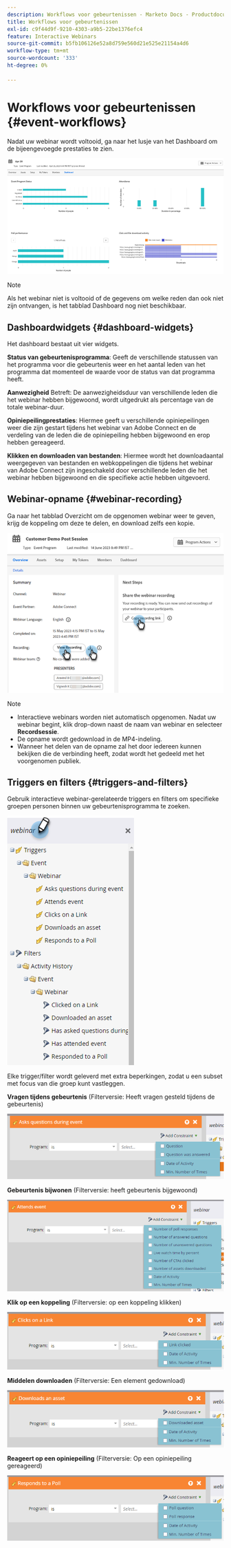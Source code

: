 ```yaml
---
description: Workflows voor gebeurtenissen - Marketo Docs - Productdocumentatie
title: Workflows voor gebeurtenissen
exl-id: c9f44d9f-9210-4303-a9b5-22be1376efc4
feature: Interactive Webinars
source-git-commit: b5fb106126e52a8d759e560d21e525e21154a4d6
workflow-type: tm+mt
source-wordcount: '333'
ht-degree: 0%

---
```


# Workflows voor gebeurtenissen {#event-workflows}

Nadat uw webinar wordt voltooid, ga naar het lusje van het Dashboard om de bijeengevoegde prestaties te zien.

![](assets/event-workflows-1.png)

>[!NOTE]
>
>Als het webinar niet is voltooid of de gegevens om welke reden dan ook niet zijn ontvangen, is het tabblad Dashboard nog niet beschikbaar.

## Dashboardwidgets {#dashboard-widgets}

Het dashboard bestaat uit vier widgets.

**Status van gebeurtenisprogramma**: Geeft de verschillende statussen van het programma voor die gebeurtenis weer en het aantal leden van het programma dat momenteel de waarde voor de status van dat programma heeft.

**Aanwezigheid** Betreft: De aanwezigheidsduur van verschillende leden die het webinar hebben bijgewoond, wordt uitgedrukt als percentage van de totale webinar-duur.

**Opiniepeilingprestaties**: Hiermee geeft u verschillende opiniepeilingen weer die zijn gestart tijdens het webinar van Adobe Connect en de verdeling van de leden die de opiniepeiling hebben bijgewoond en erop hebben gereageerd.

**Klikken en downloaden van bestanden**: Hiermee wordt het downloadaantal weergegeven van bestanden en webkoppelingen die tijdens het webinar van Adobe Connect zijn ingeschakeld door verschillende leden die het webinar hebben bijgewoond en die specifieke actie hebben uitgevoerd.

## Webinar-opname {#webinar-recording}

Ga naar het tabblad Overzicht om de opgenomen webinar weer te geven, krijg de koppeling om deze te delen, en download zelfs een kopie.

![](assets/event-workflows-2.png)

>[!NOTE]
>
>* Interactieve webinars worden niet automatisch opgenomen. Nadat uw webinar begint, klik drop-down naast de naam van webinar en selecteer **Recordsessie**.
>* De opname wordt gedownload in de MP4-indeling.
>* Wanneer het delen van de opname zal het door iedereen kunnen bekijken die de verbinding heeft, zodat wordt het gedeeld met het voorgenomen publiek.

## Triggers en filters {#triggers-and-filters}

Gebruik interactieve webinar-gerelateerde triggers en filters om specifieke groepen personen binnen uw gebeurtenisprogramma te zoeken.

![](assets/event-workflows-3.png)

Elke trigger/filter wordt geleverd met extra beperkingen, zodat u een subset met focus van die groep kunt vastleggen.

**Vragen tijdens gebeurtenis** (Filterversie: Heeft vragen gesteld tijdens de gebeurtenis)

![](assets/event-workflows-4.png)

**Gebeurtenis bijwonen** (Filterversie: heeft gebeurtenis bijgewoond)

![](assets/event-workflows-5.png)

**Klik op een koppeling** (Filterversie: op een koppeling klikken)

![](assets/event-workflows-6.png)

**Middelen downloaden** (Filterversie: Een element gedownload)

![](assets/event-workflows-7.png)

**Reageert op een opiniepeiling** (Filterversie: Op een opiniepeiling gereageerd)

![](assets/event-workflows-8.png)
